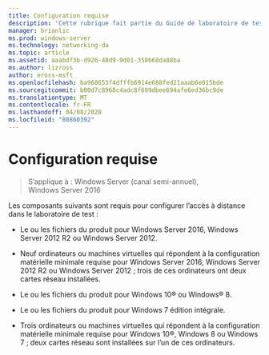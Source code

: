 ```yaml
---
title: Configuration requise
description: 'Cette rubrique fait partie du Guide de laboratoire de test : illustrer un déploiement multisite DirectAccess pour Windows Server 2016'
manager: brianlic
ms.prod: windows-server
ms.technology: networking-da
ms.topic: article
ms.assetid: aaabdf3b-d926-48d9-9d01-358668da88ba
ms.author: lizross
author: eross-msft
ms.openlocfilehash: ba968653f4dfffb6914e688fed21aaab6e015bde
ms.sourcegitcommit: b00d7c8968c4adc8f699dbee694afe6ed36bc9de
ms.translationtype: MT
ms.contentlocale: fr-FR
ms.lasthandoff: 04/08/2020
ms.locfileid: "80860392"
---
```

# <a name="configuration-requirements"></a>Configuration requise

>S’applique à : Windows Server (canal semi-annuel), Windows Server 2016

Les composants suivants sont requis pour configurer l’accès à distance dans le laboratoire de test :  
  
-   Le ou les fichiers du produit pour Windows Server 2016, Windows Server 2012 R2 ou Windows Server 2012.  
  
-   Neuf ordinateurs ou machines virtuelles qui répondent à la configuration matérielle minimale requise pour Windows Server 2016, Windows Server 2012 R2 ou Windows Server 2012 ; trois de ces ordinateurs ont deux cartes réseau installées.  
  
-   Le ou les fichiers du produit pour Windows 10&reg; ou Windows&reg; 8.  
  
-   Le ou les fichiers du produit pour Windows 7 édition intégrale.  
  
-   Trois ordinateurs ou machines virtuelles qui répondent à la configuration matérielle minimale requise pour Windows 10&reg;, Windows 8 ou Windows 7 ; deux cartes réseau sont installées sur l’un de ces ordinateurs.  
  


